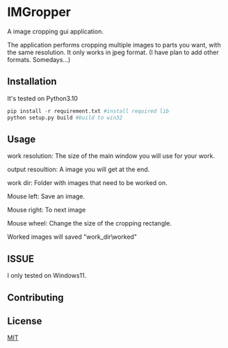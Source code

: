 # IMGropper

A image cropping gui application.

The application performs cropping multiple images to parts you want, with the same resolution.
It only works in jpeg format. (I have plan to add other formats. Somedays...)

## Installation

It's tested on Python3.10

```python
pip install -r requirement.txt #install required lib
python setup.py build #build to win32
```

## Usage

work resolution: The size of the main window you will use for your work.

output resoultion: A image you will get at the end.

work dir: Folder with images that need to be worked on.

Mouse left: Save an image.

Mouse right: To next image

Mouse wheel: Change the size of the cropping rectangle.

Worked images will saved "work_dir\worked"

## ISSUE
I only tested on Windows11.

## Contributing

## License

[MIT](https://choosealicense.com/licenses/mit/)
